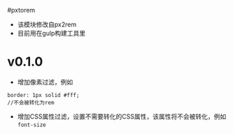 #pxtorem

* 该模块修改自px2rem
* 目前用在gulp构建工具里

# v0.1.0
 * 增加像素过滤，例如 
 ```
 border: 1px solid #fff;
 //不会被转化为rem
 ```
 * 增加CSS属性过滤，设置不需要转化的CSS属性，该属性将不会被转化，例如`font-size`